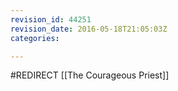 ```yaml
---
revision_id: 44251
revision_date: 2016-05-18T21:05:03Z
categories:

---
```


#REDIRECT [[The Courageous Priest]]